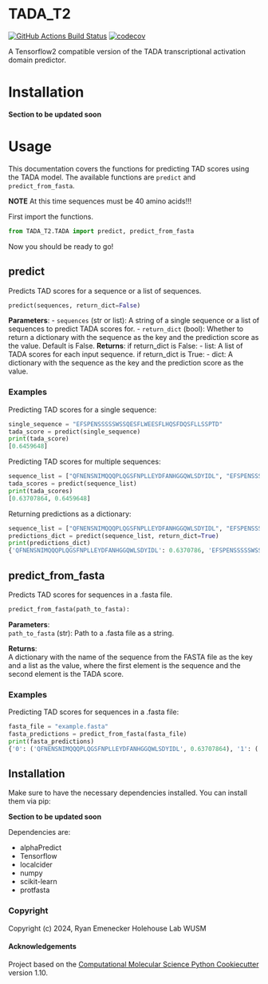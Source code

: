 TADA_T2
==============================
[//]: # (Badges)
[![GitHub Actions Build Status](https://github.com/REPLACE_WITH_OWNER_ACCOUNT/TADA_T2/workflows/CI/badge.svg)](https://github.com/REPLACE_WITH_OWNER_ACCOUNT/TADA_T2/actions?query=workflow%3ACI)
[![codecov](https://codecov.io/gh/REPLACE_WITH_OWNER_ACCOUNT/TADA_T2/branch/main/graph/badge.svg)](https://codecov.io/gh/REPLACE_WITH_OWNER_ACCOUNT/TADA_T2/branch/main)


A Tensorflow2 compatible version of the TADA transcriptional activation domain predictor.

# Installation

**Section to be updated soon**


# Usage

This documentation covers the functions for predicting TAD scores using the TADA model. The available functions are `predict` and `predict_from_fasta`.
  
**NOTE** At this time sequences must be 40 amino acids!!!

First import the functions. 

```python
from TADA_T2.TADA import predict, predict_from_fasta
```
  
Now you should be ready to go!

## predict
  
Predicts TAD scores for a sequence or a list of sequences.
  
```python
predict(sequences, return_dict=False)
```

**Parameters**:
    - ``sequences`` (str or list): A string of a single sequence or a list of sequences to predict TADA scores for.
    - ``return_dict`` (bool): Whether to return a dictionary with the sequence as the key and the prediction score as the value. Default is False.
**Returns**:
if return_dict is False:
    - list: A list of TADA scores for each input sequence.
if return_dict is True:
    - dict: A dictionary with the sequence as the key and the prediction score as the value.

### Examples
Predicting TAD scores for a single sequence:
```python
single_sequence = "EFSPENSSSSSWSSQESFLWEESFLHQSFDQSFLLSSPTD"
tada_score = predict(single_sequence)
print(tada_score)
[0.6459648]
```

Predicting TAD scores for multiple sequences:
```python
sequence_list = ["QFNENSNIMQQQPLQGSFNPLLEYDFANHGGQWLSDYIDL", "EFSPENSSSSSWSSQESFLWEESFLHQSFDQSFLLSSPTD"]
tada_scores = predict(sequence_list)
print(tada_scores)
[0.63707864, 0.6459648]
```

Returning predictions as a dictionary:
```python
sequence_list = ["QFNENSNIMQQQPLQGSFNPLLEYDFANHGGQWLSDYIDL", "EFSPENSSSSSWSSQESFLWEESFLHQSFDQSFLLSSPTD"]
predictions_dict = predict(sequence_list, return_dict=True)
print(predictions_dict)
{'QFNENSNIMQQQPLQGSFNPLLEYDFANHGGQWLSDYIDL': 0.6370786, 'EFSPENSSSSSWSSQESFLWEESFLHQSFDQSFLLSSPTD': 0.6459648}
```

## predict_from_fasta
  
Predicts TAD scores for sequences in a .fasta file.
  

```python
predict_from_fasta(path_to_fasta):
```
  
**Parameters**:  
  ``path_to_fasta`` (str): Path to a .fasta file as a string.

**Returns**:  
  A dictionary with the name of the sequence from the FASTA file as the key and a list as the value, where the first element is the sequence and the second element is the TADA score.

### Examples

Predicting TAD scores for sequences in a .fasta file:
```python
fasta_file = "example.fasta"
fasta_predictions = predict_from_fasta(fasta_file)
print(fasta_predictions)
{'0': ('QFNENSNIMQQQPLQGSFNPLLEYDFANHGGQWLSDYIDL', 0.63707864), '1': ('EFSPENSSSSSWSSQESFLWEESFLHQSFDQSFLLSSPTD', 0.6459648), '2': ('VLPPLSESFDLDSLMSTPMSSPRQNSIEAETNSSTFFDFG', 0.66275495), '3': ('SWLLPNSGKNSGNNNGFSIGDEFLNLVDYSSSDKQFTDQS', 0.5776086)}
```

## Installation

Make sure to have the necessary dependencies installed. You can install them via pip:

**Section to be updated soon**

Dependencies are:
* alphaPredict
* Tensorflow
* localcider
* numpy
* scikit-learn
* protfasta


### Copyright

Copyright (c) 2024, Ryan Emenecker Holehouse Lab WUSM


#### Acknowledgements
 
Project based on the 
[Computational Molecular Science Python Cookiecutter](https://github.com/molssi/cookiecutter-cms) version 1.10.
